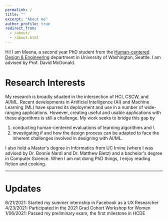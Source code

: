 ```yaml
---
permalink: /
title: ""
excerpt: "About me"
author_profile: true
redirect_from: 
  - /about/
  - /about.html
---
```


Hi! I am Meena, a second year PhD student from the [Human-centered Design & Engineering](https://www.hcde.washington.edu/) department in University of Washington, Seattle. I am advised by Prof. David McDonald.

Research Interests
======

My research is broadly situated in the intersection of HCI, CSCW, and AI/ML. Recent developments in Artificial Intelligence (AI) and Machine Learning (ML) have spurred its deployment and use in a number of wide-ranging applications. However, creating useful and usable applications with these algorithms is still a challenge. My work seeks to bridge this gap by 

1) conducting human-centered evaluations of learning algorithms and \
2) investigating if and how the design process can be adapted to face the inherent challenges involved in designing with AI/ML. 

I also hold a Master's degree in Informatics from UC Irvine (where I was advised by Dr. Bonnie Nardi and Dr. Matthew Bietz) and a bachelor's degree in Computer Science. When I am not doing PhD things, I enjoy reading fiction and cooking.

---

Updates
======

6/21/2021: Started my summer internship in Facebook as a UX Researcher \
4/23/2021: Participated in the 2021 Grad Cohort Workshop for Women \
1/06/2021: Passed my preliminary exam, the first milestone in HCDE 


